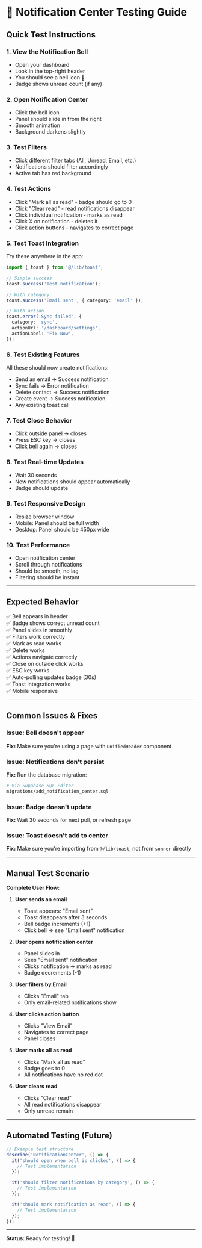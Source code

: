 # 🧪 Notification Center Testing Guide

## Quick Test Instructions

### 1. **View the Notification Bell**
- Open your dashboard
- Look in the top-right header
- You should see a bell icon 🔔
- Badge shows unread count (if any)

### 2. **Open Notification Center**
- Click the bell icon
- Panel should slide in from the right
- Smooth animation
- Background darkens slightly

### 3. **Test Filters**
- Click different filter tabs (All, Unread, Email, etc.)
- Notifications should filter accordingly
- Active tab has red background

### 4. **Test Actions**
- Click "Mark all as read" - badge should go to 0
- Click "Clear read" - read notifications disappear
- Click individual notification - marks as read
- Click X on notification - deletes it
- Click action buttons - navigates to correct page

### 5. **Test Toast Integration**
Try these anywhere in the app:
```typescript
import { toast } from '@/lib/toast';

// Simple success
toast.success('Test notification');

// With category
toast.success('Email sent', { category: 'email' });

// With action
toast.error('Sync failed', {
  category: 'sync',
  actionUrl: '/dashboard/settings',
  actionLabel: 'Fix Now',
});
```

### 6. **Test Existing Features**
All these should now create notifications:
- Send an email → Success notification
- Sync fails → Error notification  
- Delete contact → Success notification
- Create event → Success notification
- Any existing toast call

### 7. **Test Close Behavior**
- Click outside panel → closes
- Press ESC key → closes
- Click bell again → closes

### 8. **Test Real-time Updates**
- Wait 30 seconds
- New notifications should appear automatically
- Badge should update

### 9. **Test Responsive Design**
- Resize browser window
- Mobile: Panel should be full width
- Desktop: Panel should be 450px wide

### 10. **Test Performance**
- Open notification center
- Scroll through notifications
- Should be smooth, no lag
- Filtering should be instant

---

## Expected Behavior

✅ Bell appears in header  
✅ Badge shows correct unread count  
✅ Panel slides in smoothly  
✅ Filters work correctly  
✅ Mark as read works  
✅ Delete works  
✅ Actions navigate correctly  
✅ Close on outside click works  
✅ ESC key works  
✅ Auto-polling updates badge (30s)  
✅ Toast integration works  
✅ Mobile responsive

---

## Common Issues & Fixes

### Issue: Bell doesn't appear
**Fix:** Make sure you're using a page with `UnifiedHeader` component

### Issue: Notifications don't persist
**Fix:** Run the database migration:
```bash
# Via Supabase SQL Editor
migrations/add_notification_center.sql
```

### Issue: Badge doesn't update
**Fix:** Wait 30 seconds for next poll, or refresh page

### Issue: Toast doesn't add to center
**Fix:** Make sure you're importing from `@/lib/toast`, not from `sonner` directly

---

## Manual Test Scenario

**Complete User Flow:**

1. **User sends an email**
   - Toast appears: "Email sent"
   - Toast disappears after 3 seconds
   - Bell badge increments (+1)
   - Click bell → see "Email sent" notification

2. **User opens notification center**
   - Panel slides in
   - Sees "Email sent" notification
   - Clicks notification → marks as read
   - Badge decrements (-1)

3. **User filters by Email**
   - Clicks "Email" tab
   - Only email-related notifications show

4. **User clicks action button**
   - Clicks "View Email"
   - Navigates to correct page
   - Panel closes

5. **User marks all as read**
   - Clicks "Mark all as read"
   - Badge goes to 0
   - All notifications have no red dot

6. **User clears read**
   - Clicks "Clear read"
   - All read notifications disappear
   - Only unread remain

---

## Automated Testing (Future)

```typescript
// Example test structure
describe('NotificationCenter', () => {
  it('should open when bell is clicked', () => {
    // Test implementation
  });

  it('should filter notifications by category', () => {
    // Test implementation
  });

  it('should mark notification as read', () => {
    // Test implementation
  });
});
```

---

**Status:** Ready for testing! 🚀

